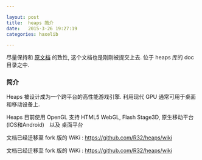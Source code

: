 ```yaml
---

layout: post
title:  heaps 简介
date:   2015-3-26 19:27:19
categories: haxelib

---
```


尽量保持和 [原文档](https://github.com/ncannasse/heaps/blob/master/doc/ref.html) 的致性, 这个文档也是刚刚被提交上去. 位于 heaps 库的 doc 目录之中.

### 简介

Heaps 被设计成为一个跨平台的高性能游戏引擎. 利用现代 GPU 通常可用于桌面和移动设备上.

Heaps 目前使用 OpenGL 支持 HTML5 WebGL, Flash Stage3D, 原生移动平台(IOS和Android)　以及 桌面平台

文档已经迁移至 fork 版的 WiKi : <https://github.com/R32/heaps/wiki>

<!-- more -->

文档已经迁移至 fork 版的 WiKi : <https://github.com/R32/heaps/wiki>
